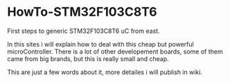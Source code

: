 # HowTo-STM32F103C8T6
First steps to generic STM32F103C8T6 uC from east.

In this sites i will explain how to deal with this cheap but powerful microController. There is a lot of other developement boards, some of them came from big brands, but this is really small and cheap.

This are just a few words about it, more detailes i will publish in wiki.
